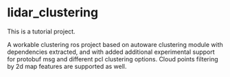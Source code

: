# lidar_clustering

This is a tutorial project.

A workable clustering ros project based on autoware clustering module with dependencies extracted, and with added additional experimental support for protobuf msg and 
different pcl clustering options. Cloud points filtering by 2d map features are supported as well.
